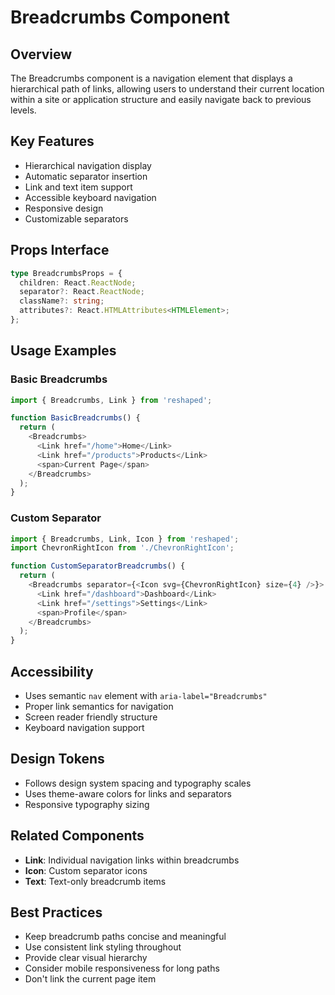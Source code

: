 # Breadcrumbs Component

## Overview
The Breadcrumbs component is a navigation element that displays a hierarchical path of links, allowing users to understand their current location within a site or application structure and easily navigate back to previous levels.

## Key Features
- Hierarchical navigation display
- Automatic separator insertion
- Link and text item support
- Accessible keyboard navigation
- Responsive design
- Customizable separators

## Props Interface
```typescript
type BreadcrumbsProps = {
  children: React.ReactNode;
  separator?: React.ReactNode;
  className?: string;
  attributes?: React.HTMLAttributes<HTMLElement>;
};
```

## Usage Examples

### Basic Breadcrumbs
```typescript
import { Breadcrumbs, Link } from 'reshaped';

function BasicBreadcrumbs() {
  return (
    <Breadcrumbs>
      <Link href="/home">Home</Link>
      <Link href="/products">Products</Link>
      <span>Current Page</span>
    </Breadcrumbs>
  );
}
```

### Custom Separator
```typescript
import { Breadcrumbs, Link, Icon } from 'reshaped';
import ChevronRightIcon from './ChevronRightIcon';

function CustomSeparatorBreadcrumbs() {
  return (
    <Breadcrumbs separator={<Icon svg={ChevronRightIcon} size={4} />}>
      <Link href="/dashboard">Dashboard</Link>
      <Link href="/settings">Settings</Link>
      <span>Profile</span>
    </Breadcrumbs>
  );
}
```

## Accessibility
- Uses semantic `nav` element with `aria-label="Breadcrumbs"`
- Proper link semantics for navigation
- Screen reader friendly structure
- Keyboard navigation support

## Design Tokens
- Follows design system spacing and typography scales
- Uses theme-aware colors for links and separators
- Responsive typography sizing

## Related Components
- **Link**: Individual navigation links within breadcrumbs
- **Icon**: Custom separator icons
- **Text**: Text-only breadcrumb items

## Best Practices
- Keep breadcrumb paths concise and meaningful
- Use consistent link styling throughout
- Provide clear visual hierarchy
- Consider mobile responsiveness for long paths
- Don't link the current page item